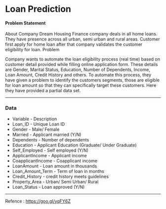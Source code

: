 # Loan Prediction

#### Problem Statement
About Company
Dream Housing Finance company deals in all home loans. They have presence across all urban, semi urban and rural areas. Customer first apply for home loan after that company validates the customer eligibility for loan.
Problem

Company wants to automate the loan eligibility process (real time) based on customer detail provided while filling online application form. These details are Gender, Marital Status, Education, Number of Dependents, Income, Loan Amount, Credit History and others. To automate this process, they have given a problem to identify the customers segments, those are eligible for loan amount so that they can specifically target these customers. Here they have provided a partial data set.

----

### Data

- Variable    -   Description
- Loan_ID     -   Unique Loan ID
- Gender      -   Male/ Female
- Married     -   Applicant married (Y/N)
- Dependents  -   Number of dependents
- Education   -   Applicant Education (Graduate/ Under Graduate)
- Self_Employed   -   Self employed (Y/N)
- ApplicantIncome -   Applicant income
- CoapplicantIncome   -   Coapplicant income
- LoanAmount  -   Loan amount in thousands
- Loan_Amount_Term    -   Term of loan in months
- Credit_History  -   credit history meets guidelines
- Property_Area   -   Urban/ Semi Urban/ Rural
- Loan_Status     -   Loan approved (Y/N)

---

Refence : https://goo.gl/yqFY6Z

